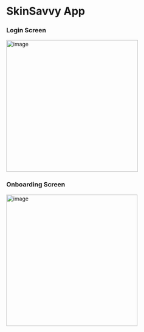 <h1>SkinSavvy App</h1>

<h3>Login Screen</h3>
<img width="346" alt="image" src="https://github.com/dikaizm/SkinSavvy/assets/40682104/a06da230-3fd7-4647-810a-110a1ceb203a">

<h3>Onboarding Screen</h3>
<img width="345" alt="image" src="https://github.com/dikaizm/SkinSavvy/assets/40682104/a09ad056-3afe-4af4-afaf-2886d0247011">

<h3></h3>
